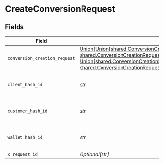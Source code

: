 # CreateConversionRequest


## Fields

| Field                                                                                                                                                                                                                                                                                                   | Type                                                                                                                                                                                                                                                                                                    | Required                                                                                                                                                                                                                                                                                                | Description                                                                                                                                                                                                                                                                                             | Example                                                                                                                                                                                                                                                                                                 |
| ------------------------------------------------------------------------------------------------------------------------------------------------------------------------------------------------------------------------------------------------------------------------------------------------------- | ------------------------------------------------------------------------------------------------------------------------------------------------------------------------------------------------------------------------------------------------------------------------------------------------------- | ------------------------------------------------------------------------------------------------------------------------------------------------------------------------------------------------------------------------------------------------------------------------------------------------------- | ------------------------------------------------------------------------------------------------------------------------------------------------------------------------------------------------------------------------------------------------------------------------------------------------------- | ------------------------------------------------------------------------------------------------------------------------------------------------------------------------------------------------------------------------------------------------------------------------------------------------------- |
| `conversion_creation_request`                                                                                                                                                                                                                                                                           | [Union[Union[shared.ConversionCreationRequestSchemasWithSourceAmount, shared.ConversionCreationRequestSchemasWithDestinationAmount], Union[shared.ConversionCreationRequestWithSourceAmount, shared.ConversionCreationRequestWithDestinationAmount]]](../../models/shared/conversioncreationrequest.md) | :heavy_check_mark:                                                                                                                                                                                                                                                                                      | ConversionCreationRequest                                                                                                                                                                                                                                                                               |                                                                                                                                                                                                                                                                                                         |
| `client_hash_id`                                                                                                                                                                                                                                                                                        | *str*                                                                                                                                                                                                                                                                                                   | :heavy_check_mark:                                                                                                                                                                                                                                                                                      | Unique identifier of the client.                                                                                                                                                                                                                                                                        | abc12345-5d6e-0a8b-c8d7-3a7706a0c312                                                                                                                                                                                                                                                                    |
| `customer_hash_id`                                                                                                                                                                                                                                                                                      | *str*                                                                                                                                                                                                                                                                                                   | :heavy_check_mark:                                                                                                                                                                                                                                                                                      | Unique identifier of the customer.                                                                                                                                                                                                                                                                      | abc12345-5d6e-0a8b-c8d7-3a7706a0c312                                                                                                                                                                                                                                                                    |
| `wallet_hash_id`                                                                                                                                                                                                                                                                                        | *str*                                                                                                                                                                                                                                                                                                   | :heavy_check_mark:                                                                                                                                                                                                                                                                                      | Unique identifier of the wallet.                                                                                                                                                                                                                                                                        | abc12345-5d6e-0a8b-c8d7-3a7706a0c312                                                                                                                                                                                                                                                                    |
| `x_request_id`                                                                                                                                                                                                                                                                                          | *Optional[str]*                                                                                                                                                                                                                                                                                         | :heavy_minus_sign:                                                                                                                                                                                                                                                                                      | Enter a unique UUID value                                                                                                                                                                                                                                                                               | {{$guid}}                                                                                                                                                                                                                                                                                               |